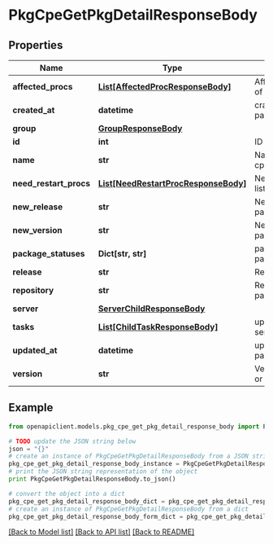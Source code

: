 # PkgCpeGetPkgDetailResponseBody


## Properties
Name | Type | Description | Notes
------------ | ------------- | ------------- | -------------
**affected_procs** | [**List[AffectedProcResponseBody]**](AffectedProcResponseBody.md) | AffectedProcess list of package | [optional] 
**created_at** | **datetime** | crated time of package or cpe | 
**group** | [**GroupResponseBody**](GroupResponseBody.md) |  | [optional] 
**id** | **int** | ID of package | [optional] 
**name** | **str** | Name of package or cpe | 
**need_restart_procs** | [**List[NeedRestartProcResponseBody]**](NeedRestartProcResponseBody.md) | NeedRestartProcess list of package | [optional] 
**new_release** | **str** | New Release of package | [optional] 
**new_version** | **str** | New Version of package | [optional] 
**package_statuses** | **Dict[str, str]** | package status of package | [optional] 
**release** | **str** | Release of package | 
**repository** | **str** | Repository of package | [optional] 
**server** | [**ServerChildResponseBody**](ServerChildResponseBody.md) |  | [optional] 
**tasks** | [**List[ChildTaskResponseBody]**](ChildTaskResponseBody.md) | updated time of server | [optional] 
**updated_at** | **datetime** | updated time of package or cpe | 
**version** | **str** | Version of package or cpe | 

## Example

```python
from openapiclient.models.pkg_cpe_get_pkg_detail_response_body import PkgCpeGetPkgDetailResponseBody

# TODO update the JSON string below
json = "{}"
# create an instance of PkgCpeGetPkgDetailResponseBody from a JSON string
pkg_cpe_get_pkg_detail_response_body_instance = PkgCpeGetPkgDetailResponseBody.from_json(json)
# print the JSON string representation of the object
print PkgCpeGetPkgDetailResponseBody.to_json()

# convert the object into a dict
pkg_cpe_get_pkg_detail_response_body_dict = pkg_cpe_get_pkg_detail_response_body_instance.to_dict()
# create an instance of PkgCpeGetPkgDetailResponseBody from a dict
pkg_cpe_get_pkg_detail_response_body_form_dict = pkg_cpe_get_pkg_detail_response_body.from_dict(pkg_cpe_get_pkg_detail_response_body_dict)
```
[[Back to Model list]](../README.md#documentation-for-models) [[Back to API list]](../README.md#documentation-for-api-endpoints) [[Back to README]](../README.md)


